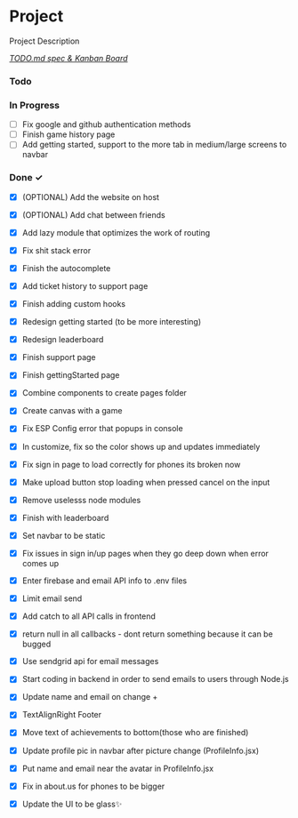 # Project

Project Description

<em>[TODO.md spec & Kanban Board](https://bit.ly/3fCwKfM)</em>

### Todo


### In Progress

- [ ] Fix google and github authentication methods  
- [ ] Finish game history page  
- [ ] Add getting started, support to the more tab in medium/large screens to navbar  

### Done ✓

- [x] (OPTIONAL) Add the website on host  
- [x] (OPTIONAL) Add chat between friends  
- [x] Add lazy module that optimizes the work of routing  
- [x] Fix shit stack error  
- [x] Finish the autocomplete  
- [x] Add ticket history to support page  
- [x] Finish adding custom hooks  
- [x] Redesign getting started (to be more interesting)  
- [x] Redesign leaderboard  
- [x] Finish support page  
- [x] Finish gettingStarted page  
- [x] Combine components to create pages folder  
- [x] Create canvas with a game  
- [x] Fix ESP Config error that popups in console  
- [x] In customize, fix so the color shows up and updates immediately  
- [x] Fix sign in page to load correctly for phones its broken now  
- [x] Make upload button stop loading when pressed cancel on the input  
- [x] Remove uselesss node modules  
- [x] Finish with leaderboard  
- [x] Set navbar to be static  
- [x] Fix issues in sign in/up pages when they go deep down when error comes up  
- [x] Enter firebase and email API info to .env files  
- [x] Limit email send  
- [x] Add catch to all API calls in frontend  
- [x] return null in all callbacks - dont return something because it can be bugged  
- [x] Use sendgrid api for email messages  
- [x] Start coding in backend in order to send emails to users through Node.js  
- [x] Update name and email on change +  
- [x] TextAlignRight Footer  
- [x] Move text of achievements to bottom(those who are finished)  
- [x] Update profile pic in navbar after picture change (ProfileInfo.jsx)  
- [x] Put name and email near the avatar in ProfileInfo.jsx  
- [x] Fix in about.us for phones to be bigger  
- [x] Update the UI to be glass✨  

